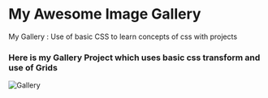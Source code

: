 #  My Awesome Image Gallery
My Gallery : Use of basic CSS to learn concepts of css with projects
<h3> Here is my Gallery Project which uses basic css transform and use of Grids  </h3>
<img src="![image](https://github.com/shivanshsingh1705/My-Gallery/assets/161802679/7351137e-6ab2-4bce-9bdf-a022763b4796)" alt="Gallery">
